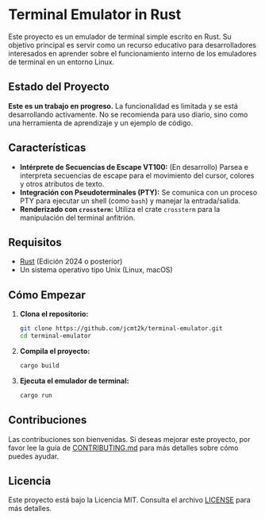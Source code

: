 # Terminal Emulator in Rust

Este proyecto es un emulador de terminal simple escrito en Rust. Su objetivo principal es servir como un recurso educativo para desarrolladores interesados en aprender sobre el funcionamiento interno de los emuladores de terminal en un entorno Linux.

## Estado del Proyecto

**Este es un trabajo en progreso.** La funcionalidad es limitada y se está desarrollando activamente. No se recomienda para uso diario, sino como una herramienta de aprendizaje y un ejemplo de código.

## Características

*   **Intérprete de Secuencias de Escape VT100:** (En desarrollo) Parsea e interpreta secuencias de escape para el movimiento del cursor, colores y otros atributos de texto.
*   **Integración con Pseudoterminales (PTY):** Se comunica con un proceso PTY para ejecutar un shell (como `bash`) y manejar la entrada/salida.
*   **Renderizado con `crossterm`:** Utiliza el crate `crossterm` para la manipulación del terminal anfitrión.

## Requisitos

*   [Rust](https://www.rust-lang.org/tools/install) (Edición 2024 o posterior)
*   Un sistema operativo tipo Unix (Linux, macOS)

## Cómo Empezar

1.  **Clona el repositorio:**
    ```sh
    git clone https://github.com/jcmt2k/terminal-emulator.git
    cd terminal-emulator
    ```

2.  **Compila el proyecto:**
    ```sh
    cargo build
    ```

3.  **Ejecuta el emulador de terminal:**
    ```sh
    cargo run
    ```

## Contribuciones

Las contribuciones son bienvenidas. Si deseas mejorar este proyecto, por favor lee la guía de [CONTRIBUTING.md](CONTRIBUTING.md) para más detalles sobre cómo puedes ayudar.

## Licencia

Este proyecto está bajo la Licencia MIT. Consulta el archivo [LICENSE](LICENSE) para más detalles.
